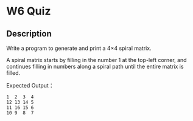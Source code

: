 # W6 Quiz

## Description
Write a program to generate and print a 4×4 spiral matrix.

A spiral matrix starts by filling in the number 1 at the top-left corner, and continues filling in numbers along a spiral path until the entire matrix is filled.


Expected Output：
```
1  2  3  4
12 13 14 5
11 16 15 6
10 9  8  7
```
